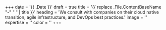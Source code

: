 +++
date = '{{ .Date }}'
draft = true
title = '{{ replace .File.ContentBaseName "-" " " | title }}'
heading = 'We consult with companies on their cloud native transition, agile infrastructure, and DevOps best practices.'
image = ''
expertise = ''
color = ''
+++
